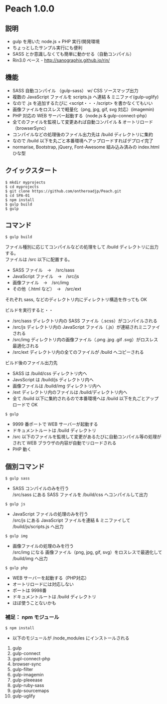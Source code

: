 # Peach 1.0.0

## 説明

* gulp を用いた node.js + PHP 実行/開発環境
* ちょっとしたサンプル実行にも便利
* SASS とか意識しなくても簡単に動かせる（自動コンパイル）
* Rin3.0 ベース - http://sanographix.github.io/rin/

## 機能

* SASS 自動コンパイル （gulp-sass） w/ CSS ソースマップ出力
* 複数の JavaScript ファイルを scripts.js へ連結 & ミニファイ(gulp-uglify)
* なので .js を追加するたびに \<script・・・/script\> を書かなくてもいい
* 画像ファイルをロスレスで軽量化（png, jpg, gif, svg 対応）(imagemin)
* PHP 対応の WEB サーバー起動する（node.js & gulp-connect-php）
* 全てのファイルを監視して変更あれば自動コンパイル & オートリロード（browserSync）
* コンパイルなどの処理後のファイル出力先は /build ディレクトリに集約
* なので /build 以下を丸ごと本番環境へアップロードすればデプロイ完了
* normarise, Bootstrap, jQuery, Font-Awesome 組み込み済みの index.html ひな型

## クイックスタート

```
$ mkdir myprojects
$ cd myprojects
$ git clone https://github.com/ontheroadjp/Peach.git
$ cd SPA-01
$ npm install
$ gulp build
$ gulp
```

## コマンド

```
$ gulp build
```

ファイル種別に応じてコンパイルなどの処理をして /build ディレクトリに出力する。  
ファイルは /src 以下に配置する。

* SASS ファイル　→　/src/sass
* JavaScript ファイル　→　/src/js
* 画像ファイル　→　/src/img
* その他（.html など）　→　/src/ext

それぞれ sass, などのディレクトリ内にディレクトリ構造を作っても OK

ビルドを実行すると・・

* /src/sass ディレクトリ内の SASS ファイル（.scss）がコンパイルされる
* /src/js ディレクトリ内の JavaScript ファイル（.js）が連結されミニファイされる
* /src/img ディレクトリ内の画像ファイル（.png .jpg .gif .svg）がロスレス最適化される
* /src/ext ディレクトリ内の全てのファイルが /build へコピーされる

ビルド後のファイル出力先

* SASS は /build/css ディレクトリ内へ
* JavsScript は /build/js ディレクトリ内へ
* 画像ファイルは /build/img ディレクトリ内へ
* /ext ディレクトリ内のファイルは /build/ディレクトリ内へ 
* 全て /build 以下に集約されるので本番環境へは /build 以下を丸ごとアップロードで OK


```
$ gulp
```

* 9999 番ポートで WEB サーバーが起動する
* ドキュメントルートは /build ディレクトリ
* /src 以下のファイルを監視して変更があるたびに自動コンパイル等の処理がされて WEB ブラウザの内容が自動でリロードされる
* PHP 動く

## 個別コマンド

```
$ gulp sass
```

* SASS コンパイルのみを行う  
/src/sass にある SASS ファイルを /build/css へコンパイルして出力

```
$ gulp js
```

* JavaScript ファイルの処理のみを行う  
/src/js にある JavaScript ファイルを連結 & ミニファイして /build/js/scripts.js へ出力

```
$ gulp img
```

* 画像ファイルの処理のみを行う  
/src/img になる 画像ファイル（png, jpg, gif, svg）をロスレスで最適化して /build/img へ出力

```
$ gulp php
```

* WEB サーバーを起動する（PHP対応）
* オートリロードには対応しない
* ポートは 9998番
* ドキュメントルートは /build ディレクトリ
* ほぼ使うことないかも

### 補足： npm モジュール

```
$ npm install
```

* 以下のモジュールが /node_modules にインストールされる

1. gulp
2. gulp-connect 
3. gupl-connect-php
4. browser-sync
5. gulp-filter
6. gulp-imagemin
7. gulp-pleeease
8. gulp-ruby-sass
9. gulp-sourcemaps
10. gulp-uglify


